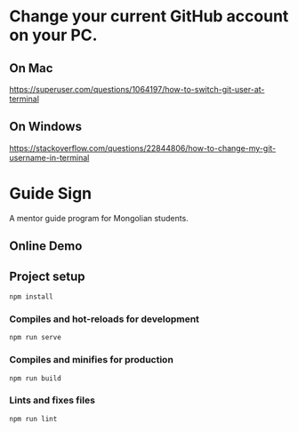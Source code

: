 # Change your current GitHub account on your PC.
## On Mac

https://superuser.com/questions/1064197/how-to-switch-git-user-at-terminal

## On Windows

https://stackoverflow.com/questions/22844806/how-to-change-my-git-username-in-terminal

# Guide Sign

A mentor guide program for Mongolian students.

## Online Demo

## Project setup

```
npm install
```

### Compiles and hot-reloads for development

```
npm run serve
```

### Compiles and minifies for production

```
npm run build
```

### Lints and fixes files

```
npm run lint
```
